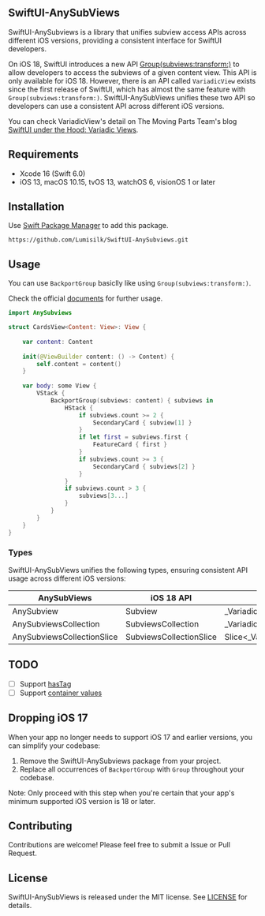 ## SwiftUI-AnySubViews

SwiftUI-AnySubviews is a library that unifies subview access APIs across different iOS versions, providing a consistent interface for SwiftUI developers.

On iOS 18, SwiftUI introduces a new API [Group(subviews:transform:)](https://developer.apple.com/documentation/swiftui/group/init(subviews:transform:)) to allow developers to access the subviews of a given content view. This API is only available for iOS 18. However, there is an API called `VariadicView` exists since the first release of SwiftUI, which has almost the same feature with `Group(subviews:transform:)`. SwiftUI-AnySubViews unifies these two API so developers can use a consistent API across different iOS versions.

You can check VariadicView's detail on The Moving Parts Team's blog [SwiftUI under the Hood: Variadic Views](https://movingparts.io/variadic-views-in-swiftui).

## Requirements

- Xcode 16 (Swift 6.0)
- iOS 13, macOS 10.15, tvOS 13, watchOS 6, visionOS 1 or later

## Installation

Use [Swift Package Manager](https://developer.apple.com/documentation/xcode/adding-package-dependencies-to-your-app) to add this package.
```
https://github.com/Lumisilk/SwiftUI-AnySubviews.git
```

## Usage

You can use `BackportGroup` basiclly like using `Group(subviews:transform:)`.

Check the official [documents](https://developer.apple.com/documentation/swiftui/group/init(subviews:transform:)) for further usage.

```swift
import AnySubviews

struct CardsView<Content: View>: View {
    
    var content: Content
    
    init(@ViewBuilder content: () -> Content) {
        self.content = content()
    }
    
    var body: some View {
        VStack {
            BackportGroup(subviews: content) { subviews in
                HStack {
                    if subviews.count >= 2 {
                        SecondaryCard { subview[1] }
                    }
                    if let first = subviews.first {
                        FeatureCard { first }
                    }
                    if subviews.count >= 3 {
                        SecondaryCard { subviews[2] }
                    }
                }
                if subviews.count > 3 {
                    subviews[3...]
                }
            }
        }
    }
}
```

### Types

SwiftUI-AnySubViews unifies the following types, ensuring consistent API usage across different iOS versions:

| AnySubViews | iOS 18 API | below iOS 18 |
| --- | --- | --- |
| AnySubview | Subview | \_VariadicView_Children.Element |
| AnySubviewsCollection | SubviewsCollection | \_VariadicView_Children |
| AnySubviewsCollectionSlice | SubviewsCollectionSlice | Slice<_VariadicView_Children> |

## TODO

- [ ] Support [hasTag](https://developer.apple.com/documentation/swiftui/containervalues/hastag(_:))
- [ ] Support [container values](https://developer.apple.com/documentation/swiftui/containervalues)

## Dropping iOS 17

When your app no longer needs to support iOS 17 and earlier versions, you can simplify your codebase:

1. Remove the SwiftUI-AnySubviews package from your project.
2. Replace all occurrences of `BackportGroup` with `Group` throughout your codebase.

Note: Only proceed with this step when you're certain that your app's minimum supported iOS version is 18 or later.

## Contributing

Contributions are welcome! Please feel free to submit a Issue or Pull Request.

## License

SwiftUI-AnySubViews is released under the MIT license. See [LICENSE](/LICENSE) for details.
